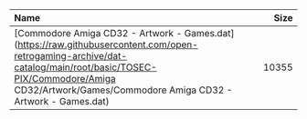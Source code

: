 |Name|Size|
|:---|---:|
|[Commodore Amiga CD32 - Artwork - Games.dat](https://raw.githubusercontent.com/open-retrogaming-archive/dat-catalog/main/root/basic/TOSEC-PIX/Commodore/Amiga CD32/Artwork/Games/Commodore Amiga CD32 - Artwork - Games.dat)|10355|
